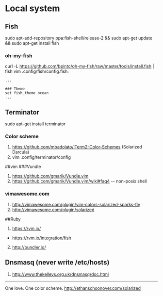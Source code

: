 Local system
===

## Fish
sudo apt-add-repository ppa:fish-shell/release-2 && sudo apt-get update && sudo apt-get install fish
### oh-my-fish
curl -L https://github.com/bpinto/oh-my-fish/raw/master/tools/install.fish | fish
vim .config/fish/config.fish:
````
...

### Theme
set fish_theme ocean
...
````

## Terminator
sudo apt-get install terminator
### Color scheme
1. https://github.com/mbadolato/iTerm2-Color-Schemes (Solarized Darcula)
2. vim .config/terminator/config

##vim
###Vundle
1. https://github.com/gmarik/Vundle.vim
2. https://github.com/gmarik/Vundle.vim/wiki#faq4 -- non-posix shell

### vimawesome.com
1. http://vimawesome.com/plugin/vim-colors-solarized-sparks-fly
2. http://vimawesome.com/plugin/solarized

##Ruby
1. https://rvm.io/
 - https://rvm.io/integration/fish
2. http://bundler.io/

## Dnsmasq (never write /etc/hosts)
1. http://www.thekelleys.org.uk/dnsmasq/doc.html


-----
One love. One color scheme.
http://ethanschoonover.com/solarized
